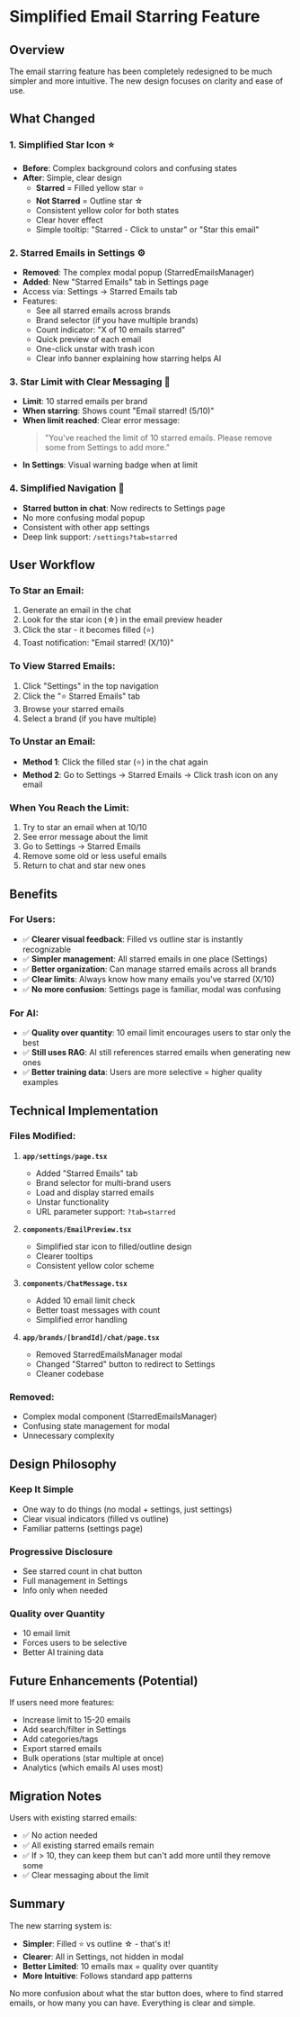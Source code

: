 # Simplified Email Starring Feature

## Overview
The email starring feature has been completely redesigned to be much simpler and more intuitive. The new design focuses on clarity and ease of use.

## What Changed

### 1. **Simplified Star Icon** ⭐
- **Before**: Complex background colors and confusing states
- **After**: Simple, clear design
  - **Starred** = Filled yellow star ⭐
  - **Not Starred** = Outline star ☆
  - Consistent yellow color for both states
  - Clear hover effect
  - Simple tooltip: "Starred - Click to unstar" or "Star this email"

### 2. **Starred Emails in Settings** ⚙️
- **Removed**: The complex modal popup (StarredEmailsManager)
- **Added**: New "Starred Emails" tab in Settings page
- Access via: Settings → Starred Emails tab
- Features:
  - See all starred emails across brands
  - Brand selector (if you have multiple brands)
  - Count indicator: "X of 10 emails starred"
  - Quick preview of each email
  - One-click unstar with trash icon
  - Clear info banner explaining how starring helps AI

### 3. **Star Limit with Clear Messaging** 🚫
- **Limit**: 10 starred emails per brand
- **When starring**: Shows count "Email starred! (5/10)"
- **When limit reached**: Clear error message:
  > "You've reached the limit of 10 starred emails. Please remove some from Settings to add more."
- **In Settings**: Visual warning badge when at limit

### 4. **Simplified Navigation** 🧭
- **Starred button in chat**: Now redirects to Settings page
- No more confusing modal popup
- Consistent with other app settings
- Deep link support: `/settings?tab=starred`

## User Workflow

### To Star an Email:
1. Generate an email in the chat
2. Look for the star icon (☆) in the email preview header
3. Click the star - it becomes filled (⭐)
4. Toast notification: "Email starred! (X/10)"

### To View Starred Emails:
1. Click "Settings" in the top navigation
2. Click the "⭐ Starred Emails" tab
3. Browse your starred emails
4. Select a brand (if you have multiple)

### To Unstar an Email:
- **Method 1**: Click the filled star (⭐) in the chat again
- **Method 2**: Go to Settings → Starred Emails → Click trash icon on any email

### When You Reach the Limit:
1. Try to star an email when at 10/10
2. See error message about the limit
3. Go to Settings → Starred Emails
4. Remove some old or less useful emails
5. Return to chat and star new ones

## Benefits

### For Users:
- ✅ **Clearer visual feedback**: Filled vs outline star is instantly recognizable
- ✅ **Simpler management**: All starred emails in one place (Settings)
- ✅ **Better organization**: Can manage starred emails across all brands
- ✅ **Clear limits**: Always know how many emails you've starred (X/10)
- ✅ **No more confusion**: Settings page is familiar, modal was confusing

### For AI:
- ✅ **Quality over quantity**: 10 email limit encourages users to star only the best
- ✅ **Still uses RAG**: AI still references starred emails when generating new ones
- ✅ **Better training data**: Users are more selective = higher quality examples

## Technical Implementation

### Files Modified:

1. **`app/settings/page.tsx`**
   - Added "Starred Emails" tab
   - Brand selector for multi-brand users
   - Load and display starred emails
   - Unstar functionality
   - URL parameter support: `?tab=starred`

2. **`components/EmailPreview.tsx`**
   - Simplified star icon to filled/outline design
   - Clearer tooltips
   - Consistent yellow color scheme

3. **`components/ChatMessage.tsx`**
   - Added 10 email limit check
   - Better toast messages with count
   - Simplified error handling

4. **`app/brands/[brandId]/chat/page.tsx`**
   - Removed StarredEmailsManager modal
   - Changed "Starred" button to redirect to Settings
   - Cleaner codebase

### Removed:
- Complex modal component (StarredEmailsManager)
- Confusing state management for modal
- Unnecessary complexity

## Design Philosophy

### Keep It Simple
- One way to do things (no modal + settings, just settings)
- Clear visual indicators (filled vs outline)
- Familiar patterns (settings page)

### Progressive Disclosure
- See starred count in chat button
- Full management in Settings
- Info only when needed

### Quality over Quantity
- 10 email limit
- Forces users to be selective
- Better AI training data

## Future Enhancements (Potential)

If users need more features:
- Increase limit to 15-20 emails
- Add search/filter in Settings
- Add categories/tags
- Export starred emails
- Bulk operations (star multiple at once)
- Analytics (which emails AI uses most)

## Migration Notes

Users with existing starred emails:
- ✅ No action needed
- ✅ All existing starred emails remain
- ✅ If > 10, they can keep them but can't add more until they remove some
- ✅ Clear messaging about the limit

## Summary

The new starring system is:
- **Simpler**: Filled ⭐ vs outline ☆ - that's it!
- **Clearer**: All in Settings, not hidden in modal
- **Better Limited**: 10 emails max = quality over quantity
- **More Intuitive**: Follows standard app patterns

No more confusion about what the star button does, where to find starred emails, or how many you can have. Everything is clear and simple.








